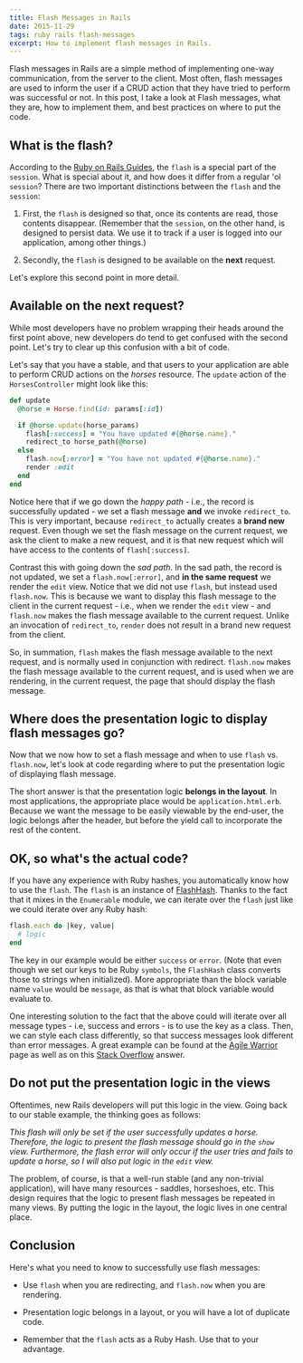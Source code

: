 ```yaml
---
title: Flash Messages in Rails
date: 2015-11-29
tags: ruby rails flash-messages
excerpt: How to implement flash messages in Rails.
---
```

Flash messages in Rails are a simple method of implementing one-way
communication, from the server to the client. Most often, flash messages are used
to inform the user if a CRUD action that they have tried to perform was
successful or not. In this post, I take a look at Flash messages, what they are,
how to implement them, and best practices on where to put the code.

## What is the flash?
According to the [Ruby on Rails
Guides](http://guides.rubyonrails.org/action_controller_overview.html#the-flash),
the `flash` is a special part of the `session`. What is special about it, and
how does it differ from a regular 'ol `session`? There are two important
distinctions between the `flash` and the `session`:

1. First, the `flash` is designed so that, once its contents are read, those
   contents disappear. (Remember that the `session`, on the other hand, is
designed to persist data. We use it to track if a user is logged into our
application, among other things.)

2. Secondly, the `flash` is designed to be available on the **next** request.

Let's explore this second point in more detail.

## Available on the next request?
While most developers have no problem wrapping their heads around the first
point above, new developers do tend to get confused with the second point. Let's
try to clear up this confusion with a bit of code.

Let's say that you have a stable, and that users to your application are able to
perform CRUD actions on the *horses* resource. The `update` action of the
`HorsesController` might look like this:

~~~ruby
def update
  @horse = Horse.find(id: params[:id])

  if @horse.update(horse_params)
    flash[:success] = "You have updated #{@horse.name}."
    redirect_to horse_path(@horse)
  else
    flash.now[:error] = "You have not updated #{@horse.name}."
    render :edit
  end
end
~~~

Notice here that if we go down the *happy path* - i.e., the record is
successfully updated - we set a flash message **and** we invoke
`redirect_to`.  This is very important, because `redirect_to` actually creates a
**brand new** request. Even though we set the flash message on the current
request, we ask the client to make a new request, and it is that new request
which will have access to the contents of `flash[:success]`.

Contrast this with going down the *sad path*. In the sad path, the record is not
updated, we set a `flash.now[:error]`, and **in the same request** we render the
`edit` view. Notice that we did not use `flash`, but instead used `flash.now`.
This is because we want to display this flash message to the client in the
current request - i.e., when we render the `edit` view - and `flash.now` makes
the flash message available to the current request. Unlike an invocation of
`redirect_to`, `render` does not result in a brand new request from the client.

So, in summation, `flash` makes the flash message available to the next request,
and is normally used in conjunction with redirect. `flash.now` makes the flash
message available to the current request, and is used when we are rendering, in
the current request, the page that should display the flash message.

## Where does the presentation logic to display flash messages go?
Now that we now how to set a flash message and when to use `flash` vs.
`flash.now`, let's look at code regarding where to put the presentation logic of
displaying flash message.

The short answer is that the presentation logic **belongs in the layout**. In
most applications, the appropriate place would be `application.html.erb`.
Because we want the message to be easily viewable by the end-user, the logic
belongs after the header, but before the yield call to incorporate the rest of
the content.

## OK, so what's the actual code?
If you have any experience with Ruby hashes, you automatically know how to use
the `flash`. The `flash` is an instance of
[FlashHash](http://api.rubyonrails.org/classes/ActionDispatch/Flash/FlashHash.html). Thanks to the fact that it mixes in the `Enumerable` module, we can iterate over the `flash` just like we could iterate over any Ruby hash:

~~~ruby
flash.each do |key, value|
  # logic
end
~~~

The key in our example would be either `success` or `error`. (Note that even
though we set our keys to be Ruby `symbols`, the `FlashHash` class converts
those to strings when initialized). More appropriate than the block variable
name `value` would be `message`, as that is what that block variable would
evaluate to.

One interesting solution to the fact that the above could will iterate over all
message types - i.e, success and errors - is to use the key as a class. Then, we
can style each class differently, so that success messages look different than
error messages. A great example can be found at the [Agile
Warrior](https://agilewarrior.wordpress.com/2014/04/26/how-to-add-a-flash-message-to-your-rails-page/)
page as well as on this [Stack
Overflow](https://stackoverflow.com/questions/9390778/best-practice-method-of-displaying-flash-messages)
answer.

## Do not put the presentation logic in the views
Oftentimes, new Rails developers will put this logic in the view. Going back to
our stable example, the thinking goes as follows:

*This flash will only be set if the user successfully updates a horse.
Therefore, the logic to present the flash message should go in the `show` view.
Furthermore, the flash error will only occur if the user tries and fails to
update a horse, so I will also put logic in the `edit` view.*

The problem, of course, is that a well-run stable (and any non-trivial
application), will have many resources - saddles, horseshoes, etc. This design
requires that the logic to present flash messages be repeated in many views. By
putting the logic in the layout, the logic lives in one central place.

## Conclusion
Here's what you need to know to successfully use flash messages:

* Use `flash` when you are redirecting, and `flash.now` when you are rendering.

* Presentation logic belongs in a layout, or you will have a lot of duplicate
  code.

* Remember that the `flash` acts as a Ruby Hash. Use that to your advantage.
